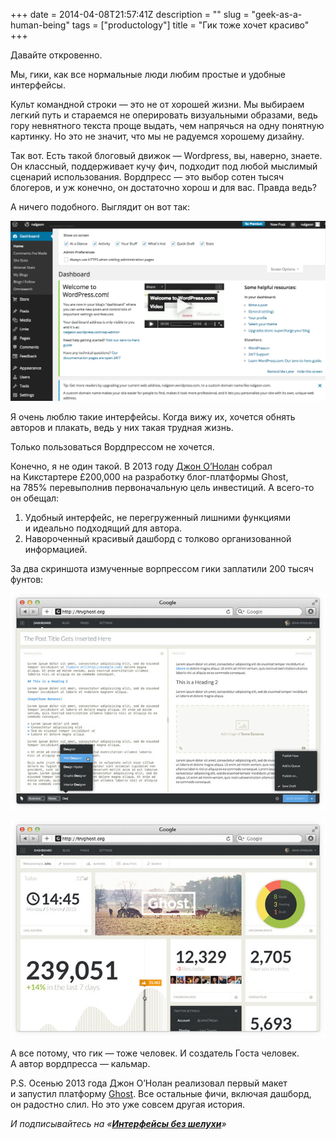 +++
date = 2014-04-08T21:57:41Z
description = ""
slug = "geek-as-a-human-being"
tags = ["productology"]
title = "Гик тоже хочет красиво"
+++

Давайте откровенно.

Мы, гики, как все нормальные люди любим простые и удобные интерфейсы.

Культ командной строки — это не от хорошей жизни. Мы выбираем легкий путь и стараемся не оперировать визуальными образами, ведь гору невнятного текста проще выдать, чем напрячься на одну понятную картинку. Но это не значит, что мы не радуемся хорошему дизайну.

Так вот. Есть такой блоговый движок — Wordpress, вы, наверно, знаете. Он классный, поддерживает кучу фич, подходит под любой мыслимый сценарий использования. Вордпресс — это выбор сотен тысяч блогеров, и уж конечно, он достаточно хорош и для вас. Правда ведь?

А ничего подобного. Выглядит он вот так:

<p>
    <img alt="Лаконичный вордпресс" src="hey-wordpress.png" class="img-bordered-thin">
</p>

Я очень люблю такие интерфейсы. Когда вижу их, хочется обнять авторов и плакать, ведь у них такая трудная жизнь.

Только пользоваться Вордпрессом не хочется.

Конечно, я не один такой. В 2013 году [Джон О’Нолан](https://www.kickstarter.com/projects/johnonolan/ghost-just-a-blogging-platform) собрал на Кикстартере £200,000 на разработку блог-платформы Ghost, на 785% перевыполнив первоначальную цель инвестиций. А всего-то он обещал:

1. Удобный интерфейс, не перегруженный лишними функциями и идеально подходящий для автора.
2. Навороченный красивый дашборд с толково организованной информацией.

За два скриншота измученные ворпрессом гики заплатили 200 тысяч фунтов:

![Писательский интерфейс для гуманоида](ghost-1.jpg)

![Дашборд для привлечения инвестиций](ghost-2.jpg)

А все потому, что гик — тоже человек. И создатель Госта человек. А автор вордпресса — кальмар.

P.S. Осенью 2013 года Джон О’Нолан реализовал первый макет и запустил платформу [Ghost](https://ghost.org/). Все остальные фичи, включая дашборд, он радостно слил. Но это уже совсем другая история.

<div class="row">
<div class="col-xs-12 col-sm-10 col-md-8"><p><em>И подписывайтесь на <span class="nowrap"><i class="far fa-star color-sin"></i> «<a href="https://t.me/dangry"><strong>Интерфейсы без шелухи</strong></a>»</span></em></p></div>
</div>
